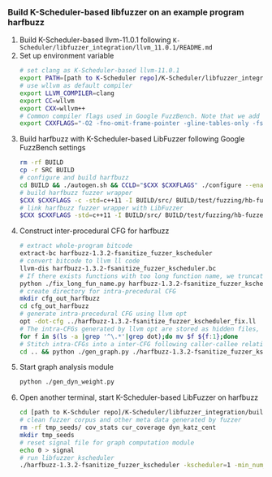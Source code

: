 ### Build K-Scheduler-based libfuzzer on an example program harfbuzz
1. Build K-Scheduler-based llvm-11.0.1 following ``K-Scheduler/libfuzzer_integration/llvm_11.0.1/README.md``
2. Set up environment variable
    ```sh
    # set clang as K-Scheduler-based llvm-11.0.1
    export PATH=[path to K-Scheduler repo]/K-Scheduler/libfuzzer_integration/llvm_11.0.1/build/bin:$PATH
    # use wllvm as default compiler
    export LLVM_COMPILER=clang
    export CC=wllvm
    export CXX=wllvm++
    # Common compiler flags used in Google FuzzBench. Note that we add "-fsanitize-coverage=no-prune" to ensure a complete CFG intrumentation.
    export CXXFLAGS="-O2 -fno-omit-frame-pointer -gline-tables-only -fsanitize=address,fuzzer-no-link -fsanitize-coverage=no-prune -fsanitize-address-use-after-scope"
    ```
3. Build harfbuzz with K-Scheduler-based LibFuzzer following Google FuzzBench settings
    ```sh
    rm -rf BUILD
    cp -r SRC BUILD 
    # configure and build harfbuzz
    cd BUILD && ./autogen.sh && CCLD="$CXX $CXXFLAGS" ./configure --enable-static --disable-shared && make -j -C src fuzzing && cd ..
    # build harfbuzz fuzzer wrapper
    $CXX $CXXFLAGS -c -std=c++11 -I BUILD/src/ BUILD/test/fuzzing/hb-fuzzer.cc -o BUILD/test/fuzzing/hb-fuzzer.o 
    # link harfbuzz fuzzer wrapper with LibFuzzer
    $CXX $CXXFLAGS -std=c++11 -I BUILD/src/ BUILD/test/fuzzing/hb-fuzzer.o BUILD/src/.libs/libharfbuzz-fuzzing.a -fsanitize=fuzzer -lglib-2.0 -o harfbuzz-1.3.2-fsanitize_fuzzer_kscheduler
    ```
4. Construct inter-procedural CFG for harfbuzz
    ```sh
    # extract whole-program bitcode 
    extract-bc harfbuzz-1.3.2-fsanitize_fuzzer_kscheduler
    # convert bitcode to llvm ll code
    llvm-dis harfbuzz-1.3.2-fsanitize_fuzzer_kscheduler.bc
    # If there exists functions with too long function name, we truncate their name with shorter hash. Becasue function with too long function names will be ignored by llvm opt CFG construction.
    python ./fix_long_fun_name.py harfbuzz-1.3.2-fsanitize_fuzzer_kscheduler.ll
    # create directory for intra-precedural CFG
    mkdir cfg_out_harfbuzz
    cd cfg_out_harfbuzz
    # generate intra-precedural CFG using llvm opt
    opt -dot-cfg ../harfbuzz-1.3.2-fsanitize_fuzzer_kscheduler_fix.ll
    # The intra-CFGs generated by llvm opt are stored as hidden files, rename them as normal files.
    for f in $(ls -a |grep '^\.*'|grep dot);do mv $f ${f:1};done
    # Stitch intra-CFGs into a inter-CFG following caller-callee relationships
    cd .. && python ./gen_graph.py ./harfbuzz-1.3.2-fsanitize_fuzzer_kscheduler_fix.ll cfg_out_harfbuzz
    ```
5. Start graph analysis module 
    ```sh
    python ./gen_dyn_weight.py
    ```
6. Open another terminal, start K-Scheduler-based LibFuzzer on harfbuzz
    ```sh
    cd [path to K-Schduler repo]/K-Scheduler/libfuzzer_integration/build_example/
    # clean fuzzer corpus and other meta data generated by fuzzer
    rm -rf tmp_seeds/ cov_stats cur_coverage dyn_katz_cent 
    mkdir tmp_seeds
    # reset signal file for graph computation module
    echo 0 > signal
    # run libfuzzer_kscheduler
    ./harfbuzz-1.3.2-fsanitize_fuzzer_kscheduler -kscheduler=1 -min_num_mutations_for_each_seed=200 ./tmp_seeds/ seeds/
    ```

